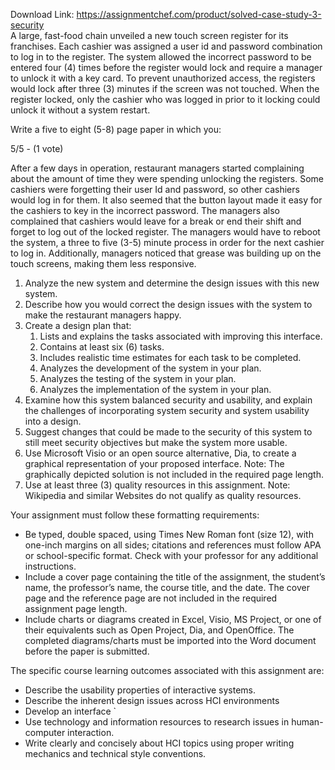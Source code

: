 Download Link: https://assignmentchef.com/product/solved-case-study-3-security
<br>
A large, fast-food chain unveiled a new touch screen register for its franchises. Each cashier was assigned a user id and password combination to log in to the register. The system allowed the incorrect password to be entered four (4) times before the register would lock and require a manager to unlock it with a key card. To prevent unauthorized access, the registers would lock after three (3) minutes if the screen was not touched. When the register locked, only the cashier who was logged in prior to it locking could unlock it without a system restart.




Write a five to eight (5-8) page paper in which you:
















5/5 - (1 vote)

After a few days in operation, restaurant managers started complaining about the amount of time they were spending unlocking the registers. Some cashiers were forgetting their user Id and password, so other cashiers would log in for them. It also seemed that the button layout made it easy for the cashiers to key in the incorrect password. The managers also complained that cashiers would leave for a break or end their shift and forget to log out of the locked register. The managers would have to reboot the system, a three to five (3-5) minute process in order for the next cashier to log in. Additionally, managers noticed that grease was building up on the touch screens, making them less responsive.

<ol>

 <li>Analyze the new system and determine the design issues with this new system.</li>

 <li>Describe how you would correct the design issues with the system to make the restaurant managers happy.</li>

 <li>Create a design plan that:

  <ol>

   <li>Lists and explains the tasks associated with improving this interface.</li>

   <li>Contains at least six (6) tasks.</li>

   <li>Includes realistic time estimates for each task to be completed.</li>

   <li>Analyzes the development of the system in your plan.</li>

   <li>Analyzes the testing of the system in your plan.</li>

   <li>Analyzes the implementation of the system in your plan.</li>

  </ol></li>

 <li>Examine how this system balanced security and usability, and explain the challenges of incorporating system security and system usability into a design.</li>

 <li>Suggest changes that could be made to the security of this system to still meet security objectives but make the system more usable.</li>

 <li>Use Microsoft Visio or an open source alternative, Dia, to create a graphical representation of your proposed interface. Note: The graphically depicted solution is not included in the required page length.</li>

 <li>Use at least three (3) quality resources in this assignment. Note: Wikipedia and similar Websites do not qualify as quality resources.</li>

</ol>

Your assignment must follow these formatting requirements:

<ul>

 <li>Be typed, double spaced, using Times New Roman font (size 12), with one-inch margins on all sides; citations and references must follow APA or school-specific format. Check with your professor for any additional instructions.</li>

 <li>Include a cover page containing the title of the assignment, the student’s name, the professor’s name, the course title, and the date. The cover page and the reference page are not included in the required assignment page length.</li>

 <li>Include charts or diagrams created in Excel, Visio, MS Project, or one of their equivalents such as Open Project, Dia, and OpenOffice. The completed diagrams/charts must be imported into the Word document before the paper is submitted.</li>

</ul>

The specific course learning outcomes associated with this assignment are:

<ul>

 <li>Describe the usability properties of interactive systems.</li>

 <li>Describe the inherent design issues across HCI environments</li>

 <li>Develop an interface `</li>

 <li>Use technology and information resources to research issues in human-computer interaction.</li>

 <li>Write clearly and concisely about HCI topics using proper writing mechanics and technical style conventions.</li>